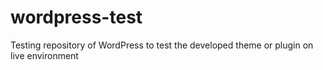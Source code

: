 # wordpress-test
Testing repository of WordPress to test the developed theme or plugin on live environment
